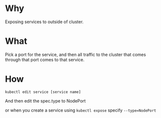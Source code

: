 # Why

Exposing services to outside of cluster.

# What

Pick a port for the service, and then all traffic to the cluster that comes through that port comes to that service.

# How

```
kubectl edit service [service name]
```

And then edit the spec.type to NodePort

or when you create a service using `kubectl expose` specify `--type=NodePort`

